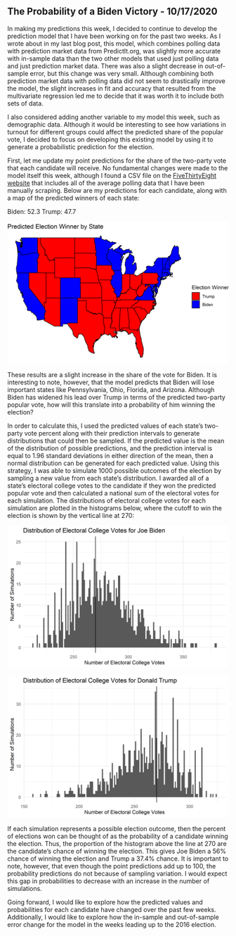 ## The Probability of a Biden Victory - 10/17/2020

In making my predictions this week, I decided to continue to develop the prediction model that I have been working on for the past two weeks. As I wrote about in my last blog post, this model, which combines polling data with prediction market data from PredictIt.org, was slightly more accurate with in-sample data than the two other models that used just polling data and just prediction market data. There was also a slight decrease in out-of-sample error, but this change was very small. Although combining both prediction market data with polling data did not seem to drastically improve the model, the slight increases in fit and accuracy that resulted from the multivariate regression led me to decide that it was worth it to include both sets of data. 

I also considered adding another variable to my model this week, such as demographic data. Although it would be interesting to see how variations in turnout for different groups could affect the predicted share of the popular vote, I decided to focus on developing this existing model by using it to generate a probabilistic prediction for the election.

First, let me update my point predictions for the share of the two-party vote that each candidate will receive. No fundamental changes were made to the model itself this week, although I found a CSV file on the [FiveThirtyEight website](https://data.fivethirtyeight.com/) that includes all of the average polling data that I have been manually scraping. Below are my predictions for each candidate, along with a map of the predicted winners of each state:

Biden: 52.3
Trump: 47.7

![](../figures/oct_17_map.png)

These results are a slight increase in the share of the vote for Biden. It is interesting to note, however, that the model predicts that Biden will lose important states like Pennsylvania, Ohio, Florida, and Arizona. Although Biden has widened his lead over Trump in terms of the predicted two-party popular vote, how will this translate into a probability of him winning the election?

In order to calculate this, I used the predicted values of each state’s two-party vote percent along with their prediction intervals to generate distributions that could then be sampled. If the predicted value is the mean of the distribution of possible predictions, and the prediction interval is equal to 1.96 standard deviations in either direction of the mean, then a normal distribution can be generated for each predicted value. Using this strategy, I was able to simulate 1000 possible outcomes of the election by sampling a new value from each state’s distribution. I awarded all of a state’s electoral college votes to the candidate if they won the predicted popular vote and then calculated a national sum of the electoral votes for each simulation. The distributions of electoral college votes for each simulation are plotted in the histograms below, where the cutoff to win the election is shown by the vertical line at 270:

![](../figures/oct_17_biden.png)

![](../figures/oct_17_trump.png)

If each simulation represents a possible election outcome, then the percent of elections won can be thought of as the probability of a candidate winning the election. Thus, the proportion of the histogram above the line at 270 are the candidate’s chance of winning the election. This gives Joe Biden a 56% chance of winning the election and Trump a 37.4% chance. It is important to note, however, that even though the point predictions add up to 100, the probability predictions do not because of sampling variation. I would expect this gap in probabilities to decrease with an increase in the number of simulations. 

Going forward, I would like to explore how the predicted values and probabilities for each candidate have changed over the past few weeks. Additionally, I would like to explore how the in-sample and out-of-sample error change for the model in the weeks leading up to the 2016 election.

